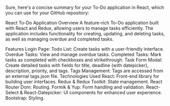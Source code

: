 
Sure, here's a concise summary for your To-Do application in React, which you can use for your GitHub repository:

React To-Do Application
Overview
A feature-rich To-Do application built with React and Redux, allowing users to manage tasks efficiently. The application includes functionality for creating, updating, and deleting tasks, as well as managing overdue and completed tasks.

Features
Login Page: 
Todo List: Create tasks with a user-friendly interface.
Overdue Tasks: View and manage overdue tasks.
Completed Tasks: Mark tasks as completed with checkboxes and strikethrough.
Task Form Modal: Create detailed tasks with fields for title, deadline (with datepicker), description, priority, and tags.
Tags Management: Tags are accessed from an external tags.json file.
Technologies Used
React: Front-end library for building user interfaces.
Redux & Redux Toolkit: State management.
React Router Dom: Routing.
Formik & Yup: Form handling and validation.
React-Select & React-Datepicker: UI components for enhanced user experience.
Bootstrap: Styling.
